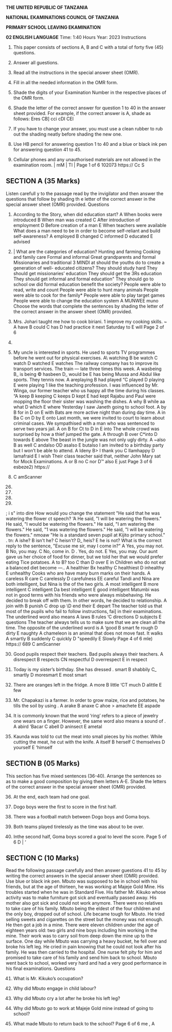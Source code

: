 **THE UNITED REPUBLIC OF TANZANIA**

**NATIONAL EKAMINATIONS COUNCIL OF TANZANIA**

**PRIMARY SCHOOL LEAVING EKAMINATION**

**02 ENGLISH LANGUAGE**
Time: 1:40 Hours Year: 2023
Instructions

1. This paper consists of sections A, B and C with a total of forty five (45) questions.

2. Answer all guestions.

3. Read all the instructions in the special answer sheet (OMR).

4. Fill in all the needed information in the OMR form.

5. Shade the digits of your Examination Number in the respective places of the OMR
form.

6. Shade the letter of the correct answer for question 1 to 40 in the answer sheet provided.
For example, if the correct answer is A, shade as follows:
Eres CB] cci cDI CEI

7. If you have to change your answer, you must use a clean rubber to rub out the shading neatly before shading the new one.

8. Use HB pencil for answering question 1 to 40 and a blue or black ink pen for answering question 41 to 45.

9. Cellular phones and any unauthorised materials are not allowed in the examination room.
|
mM
|
TI
|
Page 1 of 6
102073
https:// Cc S

## SECTION A (35 Marks)
Listen carefull y to the passage read by the invigilator and then answer the questions that follow by shading th e letter of the correct answer in the special answer sheet (OMR) provided.
Questions

1. According to the Story, when did education start?
   A When books were introduced
   B When man was created
   C After introduction of employment
   D Before creation of a man
   E When teachers were available
What does a man need to be in order to become self-reliant and build self-awareness?
   A employed B changed C informed D educated E advised

3. | What are the categories of education?
Hunting and farming
Cooking and family care
Formal and informal
Great grandparents and formal
Missionaries and traditional
3 MINDI
at should the youths do to create a generation of well- educated citizens?
They should study hard
They should get missionaries’ education
They should get the 3Rs education
They should get informal and formal education"
They should go to school ow did formal education benefit the society?
People were able to read, write and count
People were able to hunt many animals
People were able to cook for the family*
People were able to play target games
People were able to change the education system
A
MUNWEE muno
Choose the words that complete the sentences by shading the letter of the correct answer in the answer sheet (OMR) provided.

6. Mrs. Johari taught me how to cook biriani. 1
improve my cooking skills. ~
   A have B could C has D had practice it next Saturday to
   E will
Page 2 of 6

14.

15. My uncle is interested in sports. He used to sports TV programmes before he went out for physical exercises.
A\ watching B be watch C watch D watched E watches
The railway company has to improve its transport services. The train — late three times this week.
   A wasbeing B_ is being © hasbeen D_ would be E has being
Mussa and Abdul like sports. They tennis now.
   A areplaying B had played “C played D playing E were playing
1 like the teaching profession. I was influenced by Mr. Winga, our former teacher who us happy all the time during his classes.
“A keep B keeping C keeps D kept E had kept
Rajabu and Paul were mopping the floor their sister was washing the dishes.
   A why B while aa what D which E where
Yesterday I saw Janeth going to school foot.
   A by B for in D on E with
Bats are more active night than during day time.
   A in Ba C on D by E onto
Last month, we were invited to court to learn about criminal cases. We sympathised with a man who was sentenced to serve two years jail.
   A on B for Ct to D in E into
The whole crowd was surprised by how a thief jumped the gate.
   A through B over C*into D towards E above
The beast in the jungle was not only ugly dirty.
   A ~also B as well C andalso OD asalso E butalso
I am invited to a birthday party but I won’t be able to attend.
   A Ideny B> I thank you C Ilamhappy D Iamafraid E I wish
Their class teacher said that, neither John Mary sat for Mock Examinations.
   A or B no C nor D™ also E just
Page 3 of 6
esbeze2)
https://
8) C amScanner

26.

27.

28.

29. 
; i s" into dire
How would you change the statement "He said that he was watering the flower ct speech?
‘A He said, "I will be watering the flowers."
He said, "I would be watering the flowers."
He said, "I am watering the flowers."
He said, "1 was watering the flowers."
He said, "I will be watering the flowers."
nmoaw
"He is a standard seven pupil at Kijito primary school." . tn:
   A ishe? B isn't he? C heisn't? D_ heis? E he is not?
What is the correct reply to the sentence, "Excuse me sir, may I come in?"
   A Yes, you may not. B No, you may. C No, come in.
   D . Yes, do not. E Yes, you may.
Our aunt gave us her choice of food for dinner, but we told her that we would prefer eating
Tice potatoes.
   A to B? too C than D over E in
Children who do not eat a balanced diet become —..
   A healthier Bx healthy C healthiest D inhealthy E unhealthy
Cooks who are have many burn marks on their hands.
   A careless R care C carelessly D carefulness EE careful
Tandi and Nina are both intelligent, but Nina is the of the two girls.
   A most intelligent B more intelligent C intelligent
Da best intelligent E good intelligent
Matumbi was not in good terms with his friends who were always misbehaving. He decided to break off with them. In other words, he decided to relationship.
   A join with B punish C drop up \D end their
   E depart
The teacher told us that most of the pupils who fail to follow instructions, fai] in their examinations. The underlined word also means
   A laws B rules ‘C directions D subjects E questions
The teacher always tells us to make sure that we are clean all the time. The opposite of the underlined word is
   A ‘good B smart fe rough D dirty E naughty
   A chameleon is an animal that does not move fast. It walks
   A smartly B suddenly C quickly D "speedily E Slowly
Page 4 of 6
mle)
https://
689 C amScanner

30. Good pupils respect their teachers. Bad pupils always their teachers.
   A disrespect B respects CN respectful D overrespect E in respect

31. Today is my sister’s birthday. She has dressed .
smart B shabbily C_ smartly D moresmart E most smart

32. There are oranges left in the fridge.
   A more B little ‘CT much D alittle E few

33. Mr. Chapakazi is a farmer. In order to grow maize, rice and potatoes, he tills the soil by using .
   A arake B anaxe C ahoe > amachete EE aspade

34. It is commonly known that the word ‘ring’ refers to a piece of jewelry one wears on a finger. However, the same word also means a sound of .
   A abird ‘Bacar C abell D aninsect E ametal

35. Kaunda was told to cut the meat into small pieces by his mother. While cutting the meat, he cut with the knife.
   A itself B herself C themselves D yourself E ‘himself

## SECTION B (05 Marks)
This section has five mixed sentences (36-40). Arrange the sentences so as to make a good composition by giving them letters A-E. Shade the letters of the correct answer in the special answer sheet (OMR) provided.

36. At the end, each team had one goal.

37. Dogo boys were the first to score in the first half.

38. There was a football match between Dogo boys and Goma boys.

39. Both teams played tirelessly as the time was about to be over.

40. Inthe second half, Goma boys scored a goal to level the score.
Page 5 of 6
   D |
‘

## SECTION C (10 Marks)
Read the following passage carefully and then answer guestions 41 to 45 by writing the correct answers in the special answer sheet (OMR) provided. Use blue or black ink pen.
Mbuto was supposed to be in school with his friends, but at the age of thirteen, he was working at Majeje Gold Mine. His troubles started when he was in Standard Five. His father Mr. Kikuko whose activity was to make furniture got sick and eventually passed away. His mother also got sick and could not work anymore. There were no relatives to take care of his family. Mbuto being the eldest of the four children and the only boy,
dropped out of school.
Life became tough for Mbuto. He tried selling sweets and cigarettes on the street but the money was not enough. He then got a job in a mine. There were eleven children under the age of eighteen years old: two girls and nine boys including him working in the mine. Their work was to carry soil from deep down the mine up to the surface. One day while Mbuto was carrying a heavy bucket, he fell over and broke his left leg. He cried in pain knowing that he could not look after his family. He was then carried to the hospital. One nurse felt pity for him and promised to take care of his family and send him back to school. Mbuto went back to school, worked very hard and had a very good performance in his final examinations.
Questions

41. What is Mr. Kikuko’s occupation?

42. Why did Mbuto engage in child labour?

43. Why did Mbuto cry a lot after he broke his left leg?

44. Why did Mbuto go to work at Majeje Gold mine instead of going to school?

45. What made Mbuto to return back to the school?
Page 6 of 6
me
\, A